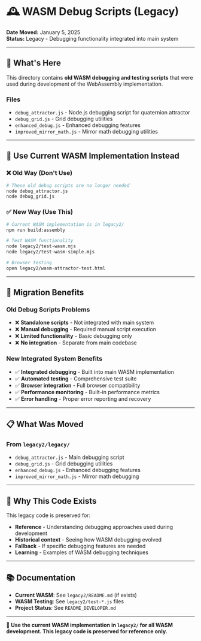 # 🕰️ WASM Debug Scripts (Legacy)

**Date Moved:** January 5, 2025  
**Status:** Legacy - Debugging functionality integrated into main system

---

## 📁 **What's Here**

This directory contains **old WASM debugging and testing scripts** that were used during development of the WebAssembly implementation.

### **Files**
- `debug_attractor.js` - Node.js debugging script for quaternion attractor
- `debug_grid.js` - Grid debugging utilities
- `enhanced_debug.js` - Enhanced debugging features
- `improved_mirror_math.js` - Mirror math debugging utilities

---

## 🚀 **Use Current WASM Implementation Instead**

### **❌ Old Way (Don't Use)**
```bash
# These old debug scripts are no longer needed
node debug_attractor.js
node debug_grid.js
```

### **✅ New Way (Use This)**
```bash
# Current WASM implementation is in legacy2/
npm run build:assembly

# Test WASM functionality
node legacy2/test-wasm.mjs
node legacy2/test-wasm-simple.mjs

# Browser testing
open legacy2/wasm-attractor-test.html
```

---

## 🔄 **Migration Benefits**

### **Old Debug Scripts Problems**
- ❌ **Standalone scripts** - Not integrated with main system
- ❌ **Manual debugging** - Required manual script execution
- ❌ **Limited functionality** - Basic debugging only
- ❌ **No integration** - Separate from main codebase

### **New Integrated System Benefits**
- ✅ **Integrated debugging** - Built into main WASM implementation
- ✅ **Automated testing** - Comprehensive test suite
- ✅ **Browser integration** - Full browser compatibility
- ✅ **Performance monitoring** - Built-in performance metrics
- ✅ **Error handling** - Proper error reporting and recovery

---

## 📋 **What Was Moved**

### **From `legacy2/legacy/`**
- `debug_attractor.js` - Main debugging script
- `debug_grid.js` - Grid debugging utilities  
- `enhanced_debug.js` - Enhanced debugging features
- `improved_mirror_math.js` - Mirror math debugging

---

## 🎯 **Why This Code Exists**

This legacy code is preserved for:
- **Reference** - Understanding debugging approaches used during development
- **Historical context** - Seeing how WASM debugging evolved
- **Fallback** - If specific debugging features are needed
- **Learning** - Examples of WASM debugging techniques

---

## 📚 **Documentation**

- **Current WASM**: See `legacy2/README.md` (if exists)
- **WASM Testing**: See `legacy2/test-*.js` files
- **Project Status**: See `README_DEVELOPER.md`

---

**🎯 Use the current WASM implementation in `legacy2/` for all WASM development. This legacy code is preserved for reference only.**

